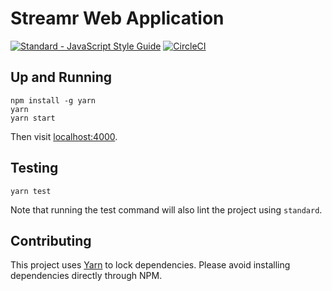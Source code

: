 # Streamr Web Application

[![Standard - JavaScript Style Guide](https://img.shields.io/badge/code%20style-standard-brightgreen.svg)](http://standardjs.com/)
[![CircleCI](https://circleci.com/gh/zebras-filming-videos/streamr-web.svg?style=shield)](https://circleci.com/gh/zebras-filming-videos/streamr-web)

## Up and Running

```
npm install -g yarn
yarn
yarn start
```

Then visit [localhost:4000](http://localhost:4000).

## Testing

```
yarn test
```

Note that running the test command will also lint the project using `standard`.

## Contributing

This project uses [Yarn](https://yarnpkg.com) to lock dependencies. Please avoid installing dependencies directly through NPM.
